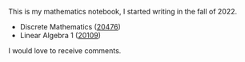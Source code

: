 This is my mathematics notebook, I started writing in the fall of 2022. 

- Discrete Mathematics ([20476](https://www.openu.ac.il/courses/20476.htm))
- Linear Algebra 1 ([20109](https://www.openu.ac.il/courses/20109.htm))

I would love to receive comments.
